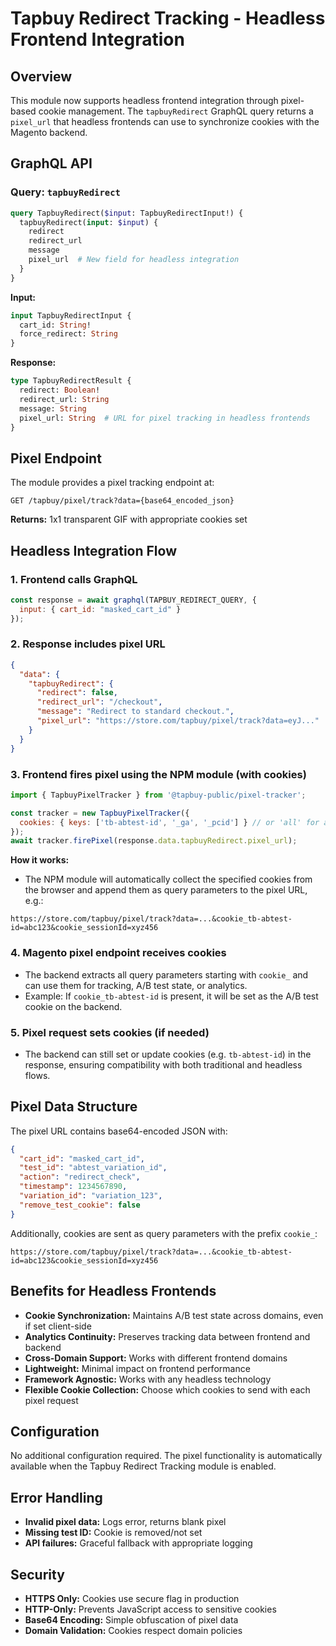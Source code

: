 # Tapbuy Redirect Tracking - Headless Frontend Integration

## Overview

This module now supports headless frontend integration through pixel-based cookie management. The `tapbuyRedirect` GraphQL query returns a `pixel_url` that headless frontends can use to synchronize cookies with the Magento backend.

## GraphQL API

### Query: `tapbuyRedirect`

```graphql
query TapbuyRedirect($input: TapbuyRedirectInput!) {
  tapbuyRedirect(input: $input) {
    redirect
    redirect_url
    message
    pixel_url  # New field for headless integration
  }
}
```

**Input:**
```graphql
input TapbuyRedirectInput {
  cart_id: String!
  force_redirect: String
}
```

**Response:**
```graphql
type TapbuyRedirectResult {
  redirect: Boolean!
  redirect_url: String
  message: String
  pixel_url: String  # URL for pixel tracking in headless frontends
}
```

## Pixel Endpoint

The module provides a pixel tracking endpoint at:

```
GET /tapbuy/pixel/track?data={base64_encoded_json}
```

**Returns:** 1x1 transparent GIF with appropriate cookies set


## Headless Integration Flow

### 1. Frontend calls GraphQL
```javascript
const response = await graphql(TAPBUY_REDIRECT_QUERY, {
  input: { cart_id: "masked_cart_id" }
});
```

### 2. Response includes pixel URL
```json
{
  "data": {
    "tapbuyRedirect": {
      "redirect": false,
      "redirect_url": "/checkout",
      "message": "Redirect to standard checkout.",
      "pixel_url": "https://store.com/tapbuy/pixel/track?data=eyJ..."
    }
  }
}
```

### 3. Frontend fires pixel using the NPM module (with cookies)
```javascript
import { TapbuyPixelTracker } from '@tapbuy-public/pixel-tracker';

const tracker = new TapbuyPixelTracker({
  cookies: { keys: ['tb-abtest-id', '_ga', '_pcid'] } // or 'all' for all cookies
});
await tracker.firePixel(response.data.tapbuyRedirect.pixel_url);
```

**How it works:**
- The NPM module will automatically collect the specified cookies from the browser and append them as query parameters to the pixel URL, e.g.:

```
https://store.com/tapbuy/pixel/track?data=...&cookie_tb-abtest-id=abc123&cookie_sessionId=xyz456
```

### 4. Magento pixel endpoint receives cookies
- The backend extracts all query parameters starting with `cookie_` and can use them for tracking, A/B test state, or analytics.
- Example: If `cookie_tb-abtest-id` is present, it will be set as the A/B test cookie on the backend.

### 5. Pixel request sets cookies (if needed)
- The backend can still set or update cookies (e.g. `tb-abtest-id`) in the response, ensuring compatibility with both traditional and headless flows.


## Pixel Data Structure

The pixel URL contains base64-encoded JSON with:

```json
{
  "cart_id": "masked_cart_id",
  "test_id": "abtest_variation_id",
  "action": "redirect_check",
  "timestamp": 1234567890,
  "variation_id": "variation_123",
  "remove_test_cookie": false
}
```

Additionally, cookies are sent as query parameters with the prefix `cookie_`:

```
https://store.com/tapbuy/pixel/track?data=...&cookie_tb-abtest-id=abc123&cookie_sessionId=xyz456
```


## Benefits for Headless Frontends

- **Cookie Synchronization:** Maintains A/B test state across domains, even if set client-side
- **Analytics Continuity:** Preserves tracking data between frontend and backend
- **Cross-Domain Support:** Works with different frontend domains
- **Lightweight:** Minimal impact on frontend performance
- **Framework Agnostic:** Works with any headless technology
- **Flexible Cookie Collection:** Choose which cookies to send with each pixel request

## Configuration

No additional configuration required. The pixel functionality is automatically available when the Tapbuy Redirect Tracking module is enabled.

## Error Handling

- **Invalid pixel data:** Logs error, returns blank pixel
- **Missing test ID:** Cookie is removed/not set
- **API failures:** Graceful fallback with appropriate logging

## Security

- **HTTPS Only:** Cookies use secure flag in production
- **HTTP-Only:** Prevents JavaScript access to sensitive cookies
- **Base64 Encoding:** Simple obfuscation of pixel data
- **Domain Validation:** Cookies respect domain policies
